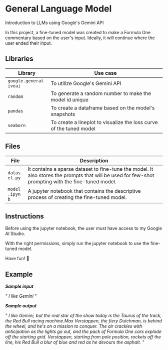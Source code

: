 <style>
  code {
    white-space : pre-wrap !important;
    word-break: break-word;
  }
</style>

# General Language Model
Introduction to LLMs using Google's Gemini API

In this project, a fine-tuned model was created to make a Formula One commentary based on the user's input. Ideally, it will continue where the user ended their input.

## Libraries
| Library | Use case |
| --- | --- |
| `google.generativeai` | To utilize Google's Gemini API
| `random` | To generate a random number to make the model id unique |
| `pandas` | To create a dataframe based on the model's snapshots
| `seaborn` | To create a lineplot to visualize the loss curve of the tuned model

## Files 
| File | Description |
| --- | --- |
| `dataset.py` | It contains a sparse dataset to fine-tune the model. It also stores the prompts that will be used for few-shot prompting with the fine-tuned model.
| `model.ipynb` | A jupyter notebook that contains the descriptive process of creating the fine-tuned model.

## Instructions
Before using the jupyter notebook, the user must have access to my Google AI Studio.

With the right permissions, simply run the jupyter notebook to use the fine-tuned model.

Have fun! 👾
## Example

_**Sample input**_

_" I like Gemini  "_

_**Sample output**_

_"
    I like Gemini, but the real star of the show today is the Taurus of the track, the Red Bull racing machine.Max Verstappen, the fiery Dutchman, is behind the wheel, and he's on a mission to conquer. The air crackles with anticipation as the lights go out, and the pack of Formula One cars explode off the starting grid. Verstappen, starting from pole position, rockets off the line, his Red Bull a blur of blue and red as he devours the asphalt. 
"_
</code>